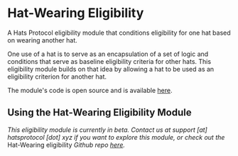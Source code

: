 # Hat-Wearing Eligibility

A Hats Protocol eligibility module that conditions eligibility for one hat based on wearing another hat.

One use of a hat is to serve as an encapsulation of a set of logic and conditions that serve as baseline eligibility criteria for other hats. This eligibility module builds on that idea by allowing a hat to be used as an eligibility criterion for another hat.

The module's code is open source and is available [here](https://github.com/Hats-Protocol/hat-wearing-eligibility/tree/main).&#x20;

## **Using the** Hat-Wearing **Eligibility Module**

_This eligibility module is currently in beta. Contact us at support \[at] hatsprotocol \[dot] xyz if you want to explore this module, or check out the_ Hat-Wearing eligibility _Github repo_ [_here_](https://github.com/Hats-Protocol/hat-wearing-eligibility/tree/main)_._
